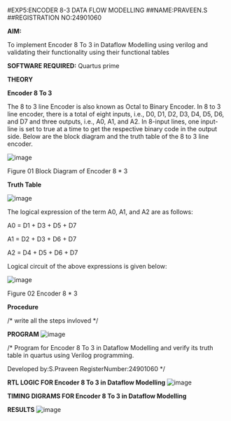 #EXP5:ENCODER 8-3 DATA FLOW MODELLING
##NAME:PRAVEEN.S
##REGISTRATION NO:24901060

**AIM:**

To implement  Encoder 8 To 3 in Dataflow Modelling using verilog and validating their functionality using their functional tables

**SOFTWARE REQUIRED:** Quartus prime

**THEORY**

**Encoder 8 To 3**

The 8 to 3 line Encoder is also known as Octal to Binary Encoder. In 8 to 3 line encoder, there is a total of eight inputs, i.e., D0, D1, D2, D3, D4, D5, D6, and D7 and three outputs, i.e., A0, A1, and A2. In 8-input lines, one input-line is set to true at a time to get the respective binary code in the output side. Below are the block diagram and the truth table of the 8 to 3 line encoder.

![image](https://github.com/naavaneetha/ENCODER8TO3DATAFLOW/assets/154305477/0bc242c1-eb9e-4c47-afe5-30428470efc3)

Figure 01  Block Diagram of Encoder 8 * 3

**Truth Table**

![image](https://github.com/naavaneetha/ENCODER8TO3DATAFLOW/assets/154305477/35496b14-ae6e-4cd1-9abd-d6736b576575)

The logical expression of the term A0, A1, and A2 are as follows:

A0 = D1 + D3 + D5 + D7

A1 = D2 + D3 + D6 + D7

A2 = D4 + D5 + D6 + D7

Logical circuit of the above expressions is given below:

![image](https://github.com/naavaneetha/ENCODER8TO3DATAFLOW/assets/154305477/95acaee6-c873-4c75-89eb-ef09fb158053)

Figure 02  Encoder 8 * 3

**Procedure**

/* write all the steps invloved */

**PROGRAM**
![image](https://github.com/user-attachments/assets/790ec78f-18dc-4077-9a1f-9b95fcb5af1a)


/* Program for Encoder 8 To 3 in Dataflow Modelling and verify its truth table in quartus using Verilog programming. 

Developed by:S.Praveen  RegisterNumber:24901060
*/

**RTL LOGIC FOR Encoder 8 To 3 in Dataflow Modelling**
![image](https://github.com/user-attachments/assets/6668a8ae-4000-4814-8b53-f8b6027d763c)



**TIMING DIGRAMS FOR Encoder 8 To 3 in Dataflow Modelling**

**RESULTS**
![image](https://github.com/user-attachments/assets/b9cc106e-c147-4cd9-b2fc-8b4e386a73da)





